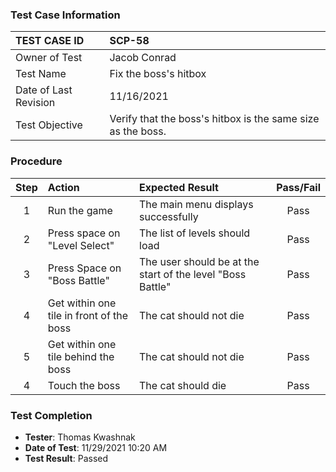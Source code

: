 ### Test Case Information

| TEST CASE ID | SCP-58 |
| :--- | :--- |
| Owner of Test | Jacob Conrad |
| Test Name | Fix the boss's hitbox |
| Date of Last Revision | 11/16/2021 |
| Test Objective | Verify that the boss's hitbox is the same size as the boss. |

### Procedure

|Step | Action | Expected Result | Pass/Fail     |
|:---:| :---        |    :----  | :---: |
|1|Run the game|The main menu displays successfully|Pass|
|2|Press space on "Level Select"|The list of levels should load|Pass|
|3|Press Space on "Boss Battle"|The user should be at the start of the level "Boss Battle"|Pass|
|4|Get within one tile in front of the boss |The cat should not die|Pass|
|5|Get within one tile behind the boss |The cat should not die|Pass|
|4|Touch the boss |The cat should die|Pass|

### Test Completion

- **Tester**: Thomas Kwashnak
- **Date of Test**: 11/29/2021 10:20 AM
- **Test Result**: Passed